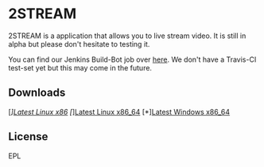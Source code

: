 2STREAM
=======

2STREAM is a application that allows you to live stream video. It is still in alpha but please don't hesitate to testing it.

You can find our Jenkins Build-Bot job over [here](http://jenkins.marlinc.nl/job/2STREAM/).
We don't have a Travis-CI test-set yet but this may come in the future.

Downloads
-----------

[*][Latest Linux x86](http://jenkins.marlinc.nl/job/2STREAM/jdk=OpenJDK%207/lastSuccessfulBuild/artifact/build/2stream-linux-x86.jar)
[*][Latest Linux x86_64](http://jenkins.marlinc.nl/job/2STREAM/jdk=OpenJDK%207/lastSuccessfulBuild/artifact/build/2stream-linux-x86_64.jar)
[*][Latest Windows x86_64](http://jenkins.marlinc.nl/job/2STREAM/jdk=OpenJDK%207/lastSuccessfulBuild/artifact/build/2stream-windows-x86_64.jar)

License
-----------

EPL